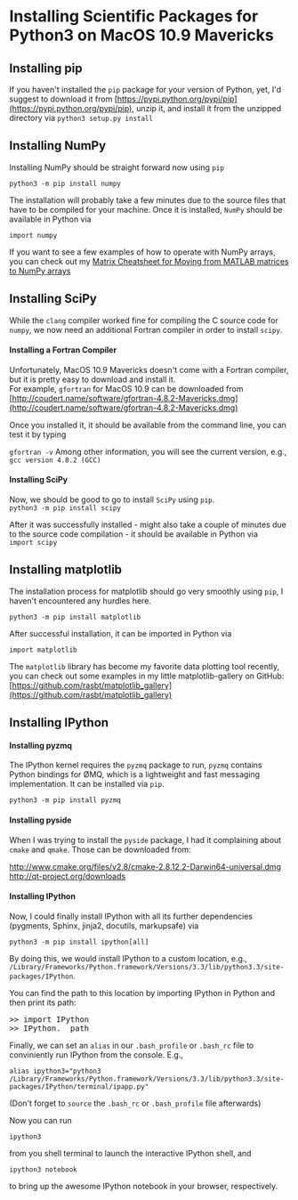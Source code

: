 # Installing Scientific Packages for Python3 on MacOS 10.9 Mavericks

## Installing pip
If you haven't installed the `pip` package for your version of Python, yet, I'd suggest to download it from [https://pypi.python.org/pypi/pip](https://pypi.python.org/pypi/pip), unzip it, and install it from the unzipped directory via 
```python3 setup.py install```


## Installing NumPy

Installing NumPy should be straight forward now using `pip`

```python3 -m pip install numpy```

The installation will probably take a few minutes due to the source files that have to be compiled for your machine. Once it is installed, `NumPy` should be available in Python via

```import numpy```

If you want to see a few examples of how to operate with NumPy arrays, you can check out my [Matrix Cheatsheet for Moving from MATLAB matrices to NumPy arrays](http://sebastianraschka.com/Articles/2014_matlab_vs_numpy.html)

## Installing SciPy

While the `clang` compiler worked fine for compiling the C source code for `numpy`, we now need an additional Fortran compiler in order to install `scipy`.   

#### Installing a Fortran Compiler
Unfortunately, MacOS 10.9 Mavericks doesn't come with a Fortran compiler, but it is pretty easy to download and install it.  
For example, `gfortran` for MacOS 10.9 can be downloaded from [http://coudert.name/software/gfortran-4.8.2-Mavericks.dmg](http://coudert.name/software/gfortran-4.8.2-Mavericks.dmg)

Once you installed it, it should be available from the command line, you can test it by typing

```gfortran -v```
Among other information, you will see the current version, e.g.,   
```gcc version 4.8.2 (GCC) ```

#### Installing SciPy

Now, we should be good to go to install `SciPy` using `pip`.  
```python3 -m pip install scipy```

After it was successfully installed - might also take a couple of minutes due to the source code compilation - it should be available in Python via  
```import scipy```

## Installing matplotlib

The installation process for matplotlib should go very smoothly using `pip`, I haven't encountered any hurdles here.

```python3 -m pip install matplotlib```

After successful installation, it can be imported in Python via

```import matplotlib```

The `matplotlib` library has become my favorite data plotting tool recently, you can check out some examples in my little matplotlib-gallery on GitHub: [https://github.com/rasbt/matplotlib_gallery](https://github.com/rasbt/matplotlib_gallery)

## Installing IPython

#### Installing pyzmq

The IPython kernel requires the `pyzmq` package to run, `pyzmq` contains Python bindings for ØMQ, which is a lightweight and fast messaging implementation. It can be installed via `pip`.  

```python3 -m pip install pyzmq```


#### Installing pyside

When I was trying to install the `pyside` package, I had it complaining about `cmake` and `qmake`. Those can be downloaded from:

http://www.cmake.org/files/v2.8/cmake-2.8.12.2-Darwin64-universal.dmg
http://qt-project.org/downloads

#### Installing IPython

Now, I could finally install IPython with all its further dependencies (pygments, Sphinx, jinja2, docutils, markupsafe) via  

```python3 -m pip install ipython[all]```

By doing this, we would install IPython to a custom location, e.g., `/Library/Frameworks/Python.framework/Versions/3.3/lib/python3.3/site-packages/IPython`. 

You can find the path to this location by importing IPython in Python and then print its path:

<pre>>> import IPython
>> IPython.__path__</pre>

Finally, we can set an `alias` in our `.bash_profile` or `.bash_rc` file to conviniently run IPython from the console. E.g., 

```alias ipython3="python3 /Library/Frameworks/Python.framework/Versions/3.3/lib/python3.3/site-packages/IPython/terminal/ipapp.py"```  

(Don't forget to `source` the `.bash_rc` or `.bash_profile` file afterwards)

Now you can run   


```ipython3```


from you shell terminal to launch the interactive IPython shell, and   


```ipython3 notebook```  


to bring up the awesome IPython notebook in your browser, respectively.
